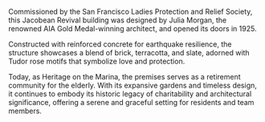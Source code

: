 Commissioned by the San Francisco Ladies Protection and Relief Society, this Jacobean Revival building was designed by Julia Morgan, the renowned AIA Gold Medal-winning architect, and opened its doors in 1925.

Constructed with reinforced concrete for earthquake resilience, the structure showcases a blend of brick, terracotta, and slate, adorned with Tudor rose motifs that symbolize love and protection.

Today, as Heritage on the Marina, the premises serves as a retirement community for the elderly. With its expansive gardens and timeless design, it continues to embody its historic legacy of charitability and architectural significance, offering a serene and graceful setting for residents and team members.
